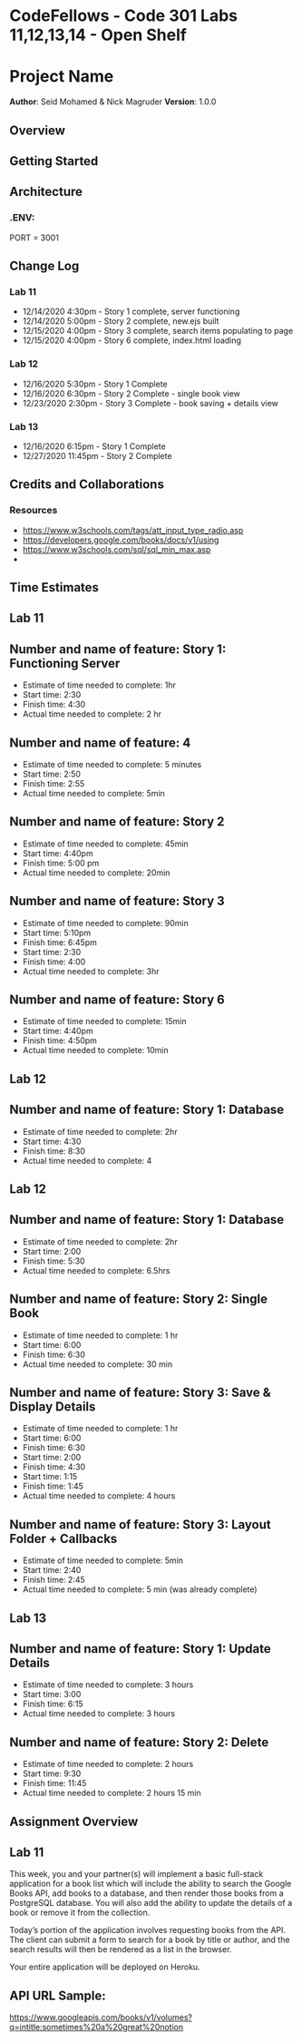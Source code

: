# CodeFellows - Code 301 Labs 11,12,13,14 - Open Shelf

# Project Name

**Author**: Seid Mohamed & Nick Magruder
**Version**: 1.0.0 

## Overview
<!-- Provide a high level overview of what ///this application is and why you are building it, beyond the fact that it's an assignment for this class. (i.e. What's your problem domain?) -->

## Getting Started
<!-- What are the steps that a user must take in order to build this app on their own machine and get it running? -->

## Architecture
<!-- Provide a detailed description of the application design. What technologies (languages, libraries, etc) you're using, and any other relevant design information. -->

### .ENV:
PORT = 3001



## Change Log
### Lab 11
* 12/14/2020 4:30pm - Story 1 complete, server functioning
* 12/14/2020 5:00pm - Story 2 complete, new.ejs built
* 12/15/2020 4:00pm - Story 3 complete, search items populating to page
* 12/15/2020 4:00pm - Story 6 complete, index.html loading

### Lab 12
* 12/16/2020 5:30pm - Story 1 Complete
* 12/16/2020 6:30pm - Story 2 Complete - single book view
* 12/23/2020 2:30pm - Story 3 Complete - book saving + details view

### Lab 13
* 12/16/2020 6:15pm - Story 1 Complete
* 12/27/2020 11:45pm - Story 2 Complete


## Credits and Collaborations

### Resources
* https://www.w3schools.com/tags/att_input_type_radio.asp
* https://developers.google.com/books/docs/v1/using
* https://www.w3schools.com/sql/sql_min_max.asp
* 

## Time Estimates

## Lab 11
## Number and name of feature: Story 1: Functioning Server
* Estimate of time needed to complete: 1hr
* Start time: 2:30
* Finish time: 4:30
* Actual time needed to complete: 2 hr

## Number and name of feature: 4
* Estimate of time needed to complete: 5 minutes
* Start time: 2:50
* Finish time: 2:55
* Actual time needed to complete: 5min

## Number and name of feature: Story 2
* Estimate of time needed to complete: 45min
* Start time: 4:40pm
* Finish time: 5:00 pm
* Actual time needed to complete: 20min

## Number and name of feature: Story 3
* Estimate of time needed to complete: 90min
* Start time: 5:10pm
* Finish time: 6:45pm
* Start time: 2:30
* Finish time: 4:00
* Actual time needed to complete: 3hr

## Number and name of feature: Story 6
* Estimate of time needed to complete: 15min
* Start time: 4:40pm
* Finish time: 4:50pm
* Actual time needed to complete: 10min

## Lab 12
## Number and name of feature: Story 1: Database
* Estimate of time needed to complete: 2hr
* Start time: 4:30
* Finish time: 8:30
* Actual time needed to complete: 4

## Lab 12
## Number and name of feature: Story 1: Database
* Estimate of time needed to complete: 2hr
* Start time: 2:00
* Finish time: 5:30
* Actual time needed to complete: 6.5hrs

## Number and name of feature: Story 2: Single Book
* Estimate of time needed to complete: 1 hr
* Start time: 6:00
* Finish time: 6:30
* Actual time needed to complete: 30 min

## Number and name of feature: Story 3: Save & Display Details
* Estimate of time needed to complete: 1 hr
* Start time: 6:00
* Finish time: 6:30
* Start time: 2:00
* Finish time: 4:30
* Start time: 1:15
* Finish time: 1:45
* Actual time needed to complete: 4 hours

## Number and name of feature: Story 3: Layout Folder + Callbacks
* Estimate of time needed to complete: 5min
* Start time: 2:40
* Finish time: 2:45
* Actual time needed to complete: 5 min (was already complete)

## Lab 13
## Number and name of feature: Story 1: Update Details
* Estimate of time needed to complete: 3 hours
* Start time: 3:00
* Finish time: 6:15
* Actual time needed to complete: 3 hours

## Number and name of feature: Story 2: Delete
* Estimate of time needed to complete: 2 hours
* Start time: 9:30
* Finish time: 11:45
* Actual time needed to complete: 2 hours 15 min


## Assignment Overview
## Lab 11
This week, you and your partner(s) will implement a basic full-stack application for a book list which will include the ability to search the Google Books API, add books to a database, and then render those books from a PostgreSQL database. You will also add the ability to update the details of a book or remove it from the collection.

Today’s portion of the application involves requesting books from the API. The client can submit a form to search for a book by title or author, and the search results will then be rendered as a list in the browser.

Your entire application will be deployed on Heroku.


## API URL Sample:
https://www.googleapis.com/books/v1/volumes?q=intitle:sometimes%20a%20great%20notion